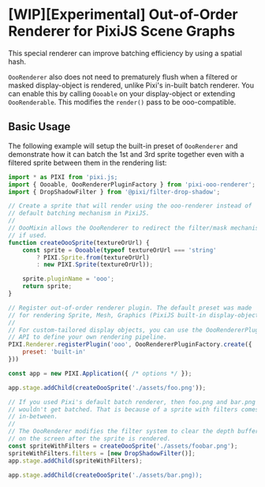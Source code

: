 # [WIP][Experimental] Out-of-Order Renderer for PixiJS Scene Graphs

This special renderer can improve batching efficiency by using a spatial
hash.

`OooRenderer` also does not need to prematurely flush when a filtered or masked
display-object is rendered, unlike Pixi's in-built batch renderer. You can enable
this by calling `Oooable` on your display-object or extending `OooRenderable`. This
modifies the `render()` pass to be ooo-compatible.

## Basic Usage

The following example will setup the built-in preset of `OooRenderer` and demonstrate
how it can batch the 1st and 3rd sprite together even with a filtered sprite between
them in the rendering list:

```js
import * as PIXI from 'pixi.js;
import { Oooable, OooRendererPluginFactory } from 'pixi-ooo-renderer';
import { DropShadowFilter } from '@pixi/filter-drop-shadow';

// Create a sprite that will render using the ooo-renderer instead of
// default batching mechanism in PixiJS.
//
// OooMixin allows the OooRenderer to redirect the filter/mask mechanism
// if used.
function createOooSprite(textureOrUrl) {
    const sprite = Oooable(typeof textureOrUrl === 'string' 
        ? PIXI.Sprite.from(textureOrUrl) 
        : new PIXI.Sprite(textureOrUrl));

    sprite.pluginName = 'ooo';
    return sprite;
}

// Register out-of-order renderer plugin. The default preset was made
// for rendering Sprite, Mesh, Graphics (PixiJS built-in display-object).
//
// For custom-tailored display objects, you can use the OooRendererPluginFactory
// API to define your own rendering pipeline.
PIXI.Renderer.registerPlugin('ooo', OooRendererPluginFactory.create({
    preset: 'built-in'    
}))

const app = new PIXI.Application({ /* options */ });

app.stage.addChild(createOooSprite('./assets/foo.png'));

// If you used Pixi's default batch renderer, then foo.png and bar.png
// wouldn't get batched. That is because of a sprite with filters comes
// in-between.
//
// The OooRenderer modifies the filter system to clear the depth buffer
// on the screen after the sprite is rendered.
const spriteWithFilters = createOooSprite('./assets/foobar.png');
spriteWithFilters.filters = [new DropShadowFilter()];
app.stage.addChild(spriteWithFilters);

app.stage.addChild(createOooSprite('./assets/bar.png));
```
